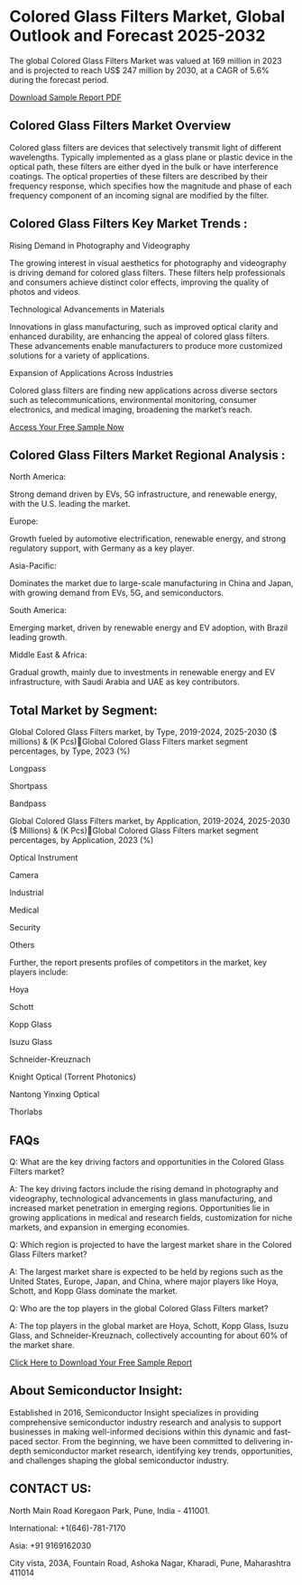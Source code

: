 <h1>Colored Glass Filters Market, Global Outlook and Forecast 2025-2032</h1>

The global Colored Glass Filters Market was valued at 169 million in 2023 and is projected to reach US$ 247 million by 2030, at a CAGR of 5.6% during the forecast period.

[Download Sample Report PDF ](https://semiconductorinsight.com/download-sample-report/?product_id=92820)

<h2>Colored Glass Filters Market Overview</h2>

Colored glass filters are devices that selectively transmit light of different wavelengths. Typically implemented as a glass plane or plastic device in the optical path, these filters are either dyed in the bulk or have interference coatings. The optical properties of these filters are described by their frequency response, which specifies how the magnitude and phase of each frequency component of an incoming signal are modified by the filter.

<h2>Colored Glass Filters Key Market Trends  :</h2>

Rising Demand in Photography and Videography

The growing interest in visual aesthetics for photography and videography is driving demand for colored glass filters. These filters help professionals and consumers achieve distinct color effects, improving the quality of photos and videos.

Technological Advancements in Materials

Innovations in glass manufacturing, such as improved optical clarity and enhanced durability, are enhancing the appeal of colored glass filters. These advancements enable manufacturers to produce more customized solutions for a variety of applications.

Expansion of Applications Across Industries

Colored glass filters are finding new applications across diverse sectors such as telecommunications, environmental monitoring, consumer electronics, and medical imaging, broadening the market’s reach.

[Access Your Free Sample Now](https://semiconductorinsight.com/report/colored-glass-filters-market/)

<h2>Colored Glass Filters Market Regional Analysis :</h2>

North America:

Strong demand driven by EVs, 5G infrastructure, and renewable energy, with the U.S. leading the market.

Europe:

Growth fueled by automotive electrification, renewable energy, and strong regulatory support, with Germany as a key player.

Asia-Pacific:

Dominates the market due to large-scale manufacturing in China and Japan, with growing demand from EVs, 5G, and semiconductors.

South America:

Emerging market, driven by renewable energy and EV adoption, with Brazil leading growth.

Middle East & Africa:

Gradual growth, mainly due to investments in renewable energy and EV infrastructure, with Saudi Arabia and UAE as key contributors.

<h2>Total Market by Segment:</h2>

Global Colored Glass Filters market, by Type, 2019-2024, 2025-2030 ($ millions) & (K Pcs)Global Colored Glass Filters market segment percentages, by Type, 2023 (%)

Longpass

Shortpass

Bandpass

Global Colored Glass Filters market, by Application, 2019-2024, 2025-2030 ($ Millions) & (K Pcs)Global Colored Glass Filters market segment percentages, by Application, 2023 (%)

Optical Instrument

Camera

Industrial

Medical

Security

Others

Further, the report presents profiles of competitors in the market, key players include:

Hoya

Schott

Kopp Glass

Isuzu Glass

Schneider-Kreuznach

Knight Optical (Torrent Photonics)

Nantong Yinxing Optical

Thorlabs

<h2>FAQs</h2>

Q: What are the key driving factors and opportunities in the Colored Glass Filters market?

A: The key driving factors include the rising demand in photography and videography, technological advancements in glass manufacturing, and increased market penetration in emerging regions. Opportunities lie in growing applications in medical and research fields, customization for niche markets, and expansion in emerging economies.

Q: Which region is projected to have the largest market share in the Colored Glass Filters market?

A: The largest market share is expected to be held by regions such as the United States, Europe, Japan, and China, where major players like Hoya, Schott, and Kopp Glass dominate the market.

Q: Who are the top players in the global Colored Glass Filters market?

A: The top players in the global market are Hoya, Schott, Kopp Glass, Isuzu Glass, and Schneider-Kreuznach, collectively accounting for about 60% of the market share.

[Click Here to Download Your Free Sample Report ](https://semiconductorinsight.com/report/colored-glass-filters-market/)

<h2>About Semiconductor Insight:</h2>

Established in 2016, Semiconductor Insight specializes in providing comprehensive semiconductor industry research and analysis to support businesses in making well-informed decisions within this dynamic and fast-paced sector. From the beginning, we have been committed to delivering in-depth semiconductor market research, identifying key trends, opportunities, and challenges shaping the global semiconductor industry.

<h2>CONTACT US:</h2>

North Main Road Koregaon Park, Pune, India - 411001.

International: +1(646)-781-7170

Asia: +91 9169162030

City vista, 203A, Fountain Road, Ashoka Nagar, Kharadi, Pune, Maharashtra 411014
